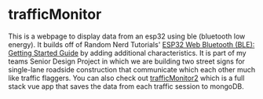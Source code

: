 # trafficMonitor
This is a webpage to display data from an esp32 using ble (bluetooth low energy).
It builds off of Random Nerd Tutorials'
[ESP32 Web Bluetooth (BLE): Getting Started Guide](https://randomnerdtutorials.com/esp32-web-bluetooth/)
by adding additional characteristics.
It is part of my teams Senior Design Project in which we are building two
street signs for single-lane roadside construction that communicate which each other much like
traffic flaggers. You can also check out [trafficMonitor2](https://github.com/sessiom/trafficMonitor2/) which is a full stack 
vue app that saves the data from each traffic session to mongoDB.

